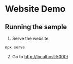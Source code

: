 # Website Demo


## Running the sample

1. Serve the website

```bash
npx serve
```

2. Go to [http://localhost:5000/](http://localhost:5000/)
